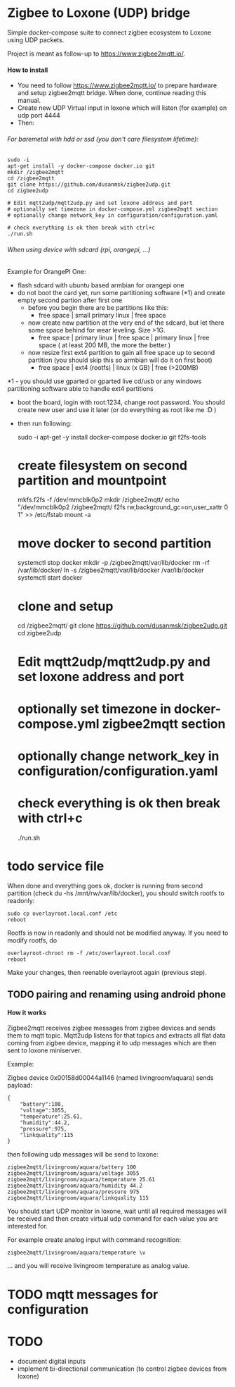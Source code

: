 # Zigbee to Loxone (UDP) bridge

Simple docker-compose suite to connect zigbee ecosystem to Loxone using UDP packets. 

Project is meant as follow-up to https://www.zigbee2mqtt.io/.

#### How to install

- You need to follow https://www.zigbee2mqtt.io/ to prepare hardware and setup zigbee2mqtt bridge. When done, continue reading this manual.
- Create new UDP Virtual input in loxone which will listen (for example) on udp port 4444
- Then:


###### For baremetal with hdd or ssd (you don't care filesystem lifetime):

    sudo -i
    apt-get install -y docker-compose docker.io git
    mkdir /zigbee2mqtt
    cd /zigbee2mqtt
    git clone https://github.com/dusanmsk/zigbee2udp.git
    cd zigbee2udp
    
    # Edit mqtt2udp/mqtt2udp.py and set loxone address and port
    # optionally set timezone in docker-compose.yml zigbee2mqtt section
    # optionally change network_key in configuration/configuration.yaml

    # check everything is ok then break with ctrl+c    
    ./run.sh
        
    
###### When using device with sdcard (rpi, orangepi, ...)

Example for OrangePI One:

- flash sdcard with ubuntu based armbian for orangepi one
- do not boot the card yet, run some partitioning software (*1) and create empty second partion after first one
    - before you begin there are be partitions like this:
        - free space | small primary linux | free space
    - now create new partition at the very end of the sdcard, but let there some space behind for wear leveling. Size >1G.
        - free space | primary linux | free space | primary linux | free space ( at least 200 MB, the more the better )
    - now resize first ext4 partition to gain all free space up to second partition (you should skip this so armbian will do it on first boot)
        - free space | ext4 (rootfs) | linux (x GB) | free (>200MB)
        
*1 - you should use gparted or gparted live cd/usb or any windows partitioning software able to handle ext4 partitions        
    
- boot the board, login with root:1234, change root password. You should create new user and use it later (or do everything as root like me :D )
- then run following:


    sudo -i
    apt-get -y install docker-compose docker.io git f2fs-tools
    
    # create filesystem on second partition and mountpoint
    mkfs.f2fs -f /dev/mmcblk0p2
    mkdir /zigbee2mqtt/
    echo "/dev/mmcblk0p2   /zigbee2mqtt/   f2fs rw,background_gc=on,user_xattr 0 1" >> /etc/fstab
    mount -a
    
    # move docker to second partition
    systemctl stop docker
    mkdir -p /zigbee2mqtt/var/lib/docker
    rm -rf /var/lib/docker/
    ln -s /zigbee2mqtt/var/lib/docker /var/lib/docker
    systemctl start docker

    # clone and setup    
    cd /zigbee2mqtt/
    git clone https://github.com/dusanmsk/zigbee2udp.git
    cd zigbee2udp
    
    # Edit mqtt2udp/mqtt2udp.py and set loxone address and port
    # optionally set timezone in docker-compose.yml zigbee2mqtt section
    # optionally change network_key in configuration/configuration.yaml
        
    # check everything is ok then break with ctrl+c        
    ./run.sh


# todo service file

When done and everything goes ok, docker is running from second partition (check du -hs /mnt/rw/var/lib/docker), you
should switch rootfs to readonly:
    
    sudo cp overlayroot.local.conf /etc
    reboot
    
Rootfs is now in readonly and should not be modified anyway. If you need to modify rootfs, do

    overlayroot-chroot rm -f /etc/overlayroot.local.conf
    reboot
    
Make your changes, then reenable overlayroot again (previous step).    

## TODO pairing and renaming using android phone


#### How it works

Zigbee2mqtt receives zigbee messages from zigbee devices and sends them to mqtt topic.
Mqtt2udp listens for that topics and extracts all flat data coming from zigbee device,
mapping it to udp messages which are then sent to loxone miniserver.

Example:

Zigbee device 0x00158d00044a1146 (named livingroom/aquara) sends payload:

    {
        "battery":100,
        "voltage":3055,
        "temperature":25.61,
        "humidity":44.2,
        "pressure":975,
        "linkquality":115
    } 

then following udp messages will be send to loxone:

    zigbee2mqtt/livingroom/aquara/battery 100
    zigbee2mqtt/livingroom/aquara/voltage 3055
    zigbee2mqtt/livingroom/aquara/temperature 25.61
    zigbee2mqtt/livingroom/aquara/humidity 44.2
    zigbee2mqtt/livingroom/aquara/pressure 975
    zigbee2mqtt/livingroom/aquara/linkquality 115
    
You should start UDP monitor in loxone, wait until all required messages will be received
and then create virtual udp command for each value you are interested for.

For example create analog input with command recognition:

    zigbee2mqtt/livingroom/aquara/temperature \v
   
... and you will receive livingroom temperature as analog value.

# TODO mqtt messages for configuration

# TODO

- document digital inputs
- implement bi-directional communication (to control zigbee devices from loxone)
